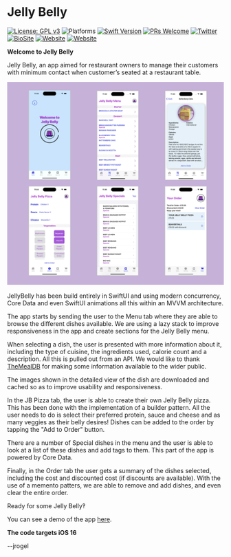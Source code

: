 # Jelly Belly

[![License: GPL v3](https://img.shields.io/badge/License-GPL%20v3-blue.svg)](https://www.gnu.org/licenses/gpl-3.0)
![Platforms](https://img.shields.io/badge/platform-iOS-lightgrey.svg)
[![Swift Version](https://img.shields.io/badge/Swift-5.7-orange)](https://developer.apple.com/swift)
[![PRs Welcome](https://img.shields.io/badge/PRs-welcome-brightgreen.svg?style=flat-square)](http://makeapullrequest.com)
[![Twitter](https://img.shields.io/badge/twitter-quantum__tunnel-blue)](http://twitter.com/quantum_tunnel)
[![BioSite](https://img.shields.io/badge/BioSite-jrogel-blue)](https://bio.site/jrogel)
[![Website](https://img.shields.io/badge/web-jrogel-black)](https://jrogel.com)
[![Website](https://img.shields.io/badge/web-RogueLoop-black)](https://rogueloop.jrogel.com)

**Welcome to Jelly Belly** 

Jelly Belly, an app aimed for restaurant owners to manage their customers with minimum contact when customer’s seated at a restaurant table.

![JellyBelly_App](README_images/JellyBelly_App.png)

JellyBelly has been build entirely in SwiftUI and using modern concurrency, Core Data and even SwiftUI animations all this within an MVVM architecture.

The app starts by sending the user to the Menu tab where they are able to browse the different dishes available. We are using a lazy stack to improve responsiveness in the app and create sections for the Jelly Belly menu. 

When selecting a dish, the user is presented with more information about it, including the type of cuisine, the ingredients used, calorie count and a description. All this is pulled out from an API. We would like to thank [TheMealDB](https://www.themealdb.com) for making some information available to the wider public. 

The images shown in the detailed view of the dish are downloaded and cached so as to improve usability and responsiveness.

In the JB Pizza tab, the user is able to create their own Jelly Belly pizza. This has been done with the implementation of a builder pattern. All the user needs to do is select their preferred protein, sauce and cheese and as many veggies as their belly desires! Dishes can be added to the order by tapping the "Add to Order" button. 

There are a number of Special dishes in the menu and the user is able to look at a list of these dishes and add tags to them. This part of the app is powered by Core Data. 

Finally, in the Order tab the user gets a summary of the dishes selected, including the cost and discounted cost (if discounts are available). With the use of a memento patters, we are able to remove and add dishes, and even clear the entire order. 

Ready for some Jelly Belly‽ 

You can see a demo of the app [here](https://vimeo.com/768029284). 

**The code targets iOS 16**

--jrogel
